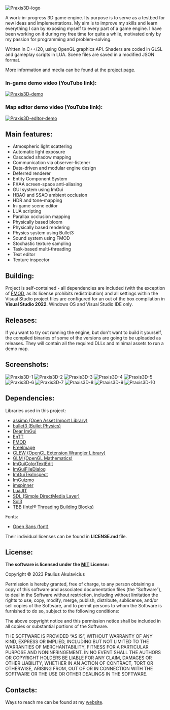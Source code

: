 ![Praxis3D-logo](https://i.imgur.com/5vsuh0X.png)

A work-in-progress 3D game engine. Its purpose is to serve as a testbed for new ideas and implementations. My aim is to improve my skills and learn everything I can by exposing myself to every part of a game engine. I have been working on it during my free time for quite a while, motivated only by my passion for programming and problem-solving.

Written in C++/20, using OpenGL graphics API.
Shaders are coded in GLSL and gameplay scripts in LUA.
Scene files are saved in a modified JSON format.

More information and media can be found at the [project page](https://pauldev.org/project-praxis3d).

### In-game demo video (YouTube link):
[![Praxis3D-demo](https://img.youtube.com/vi/VWo4p8f9otY/0.jpg)](https://www.youtube.com/watch?v=VWo4p8f9otY)

### Map editor demo video (YouTube link):
[![Praxis3D-editor-demo](https://img.youtube.com/vi/hpmvm1jxZAc/0.jpg)](https://www.youtube.com/watch?v=hpmvm1jxZAc)

## Main features:
- Atmospheric light scattering
- Automatic light exposure
- Cascaded shadow mapping
- Communication via observer-listener
- Data-driven and modular engine design
- Deferred renderer
- Entity Component System
- FXAA screen-space anti-aliasing
- GUI system using ImGui
- HBAO and SSAO ambient occlusion
- HDR and tone-mapping
- In-game scene editor
- LUA scripting
- Parallax occlusion mapping
- Physically based bloom
- Physically based rendering
- Physics system using Bullet3
- Sound system using FMOD
- Stochastic texture sampling
- Task-based multi-threading
- Text editor
- Texture inspector


## Building:

Project is self-contained - all dependencies are included (with the exception of [FMOD](https://www.fmod.com/download), as its license prohibits redistribution) and all settings within the Visual Studio project files are configured for an out of the box compilation in **Visual Studio 2022**. Windows OS and Visual Studio IDE only.

## Releases:

If you want to try out running the engine, but don't want to build it yourself, the compiled binaries of some of the versions are going to be uploaded as releases.
They will contain all the required DLLs and minimal assets to run a demo map.

## Screenshots:

![Praxis3D-1](https://i.imgur.com/N2ODD7U.jpg)
![Praxis3D-2](https://i.imgur.com/ALJ0bMm.jpg)
![Praxis3D-3](https://i.imgur.com/TsIDcI1.jpg)
![Praxis3D-4](https://i.imgur.com/1MMKrDY.jpg)
![Praxis3D-5](https://i.imgur.com/USlG6HK.jpg)
![Praxis3D-6](https://i.imgur.com/whdZFYq.jpg)
![Praxis3D-7](https://i.imgur.com/ssr3XVr.jpg)
![Praxis3D-8](https://i.imgur.com/LChDbaX.jpg)
![Praxis3D-9](https://i.imgur.com/pZ9dHiE.jpg)
![Praxis3D-10](https://i.imgur.com/CMmvtuN.jpg)

## Dependencies:
Libraries used in this project:

- [assimp (Open Asset Import Library)](https://github.com/assimp/assimp)
- [bullet3 (Bullet Physics)](https://github.com/bulletphysics/bullet3)
- [Dear ImGui](https://github.com/ocornut/imgui)
- [EnTT](https://github.com/skypjack/entt)
- [FMOD](https://www.fmod.com/)
- [FreeImage](https://freeimage.sourceforge.io/)
- [GLEW (OpenGL Extension Wrangler Library)](https://github.com/nigels-com/glew)
- [GLM (OpenGL Mathematics)](https://github.com/g-truc/glm)
- [ImGuiColorTextEdit](https://github.com/santaclose/ImGuiColorTextEdit)
- [ImGuiFileDialog](https://github.com/aiekick/ImGuiFileDialog)
- [ImGuiTexInspect](https://github.com/andyborrell/imgui_tex_inspect)
- [ImGuizmo](https://github.com/CedricGuillemet/ImGuizmo)
- [imspinner](https://github.com/dalerank/imspinner)
- [LuaJIT](https://luajit.org/)
- [SDL (Simple DirectMedia Layer)](https://www.libsdl.org/)
- [Sol3](https://github.com/ThePhD/sol2)
- [TBB (Intel® Threading Building Blocks)](https://github.com/oneapi-src/oneTBB)

Fonts:
- [Open Sans (font)](https://github.com/googlefonts/opensans)
  
Their individual licenses can be found in **LICENSE.md** file.

## License:

**The software is licensed under the [MIT](https://choosealicense.com/licenses/mit/) License:**

Copyright © 2023 Paulius Akulavicius

Permission is hereby granted, free of charge, 
to any person obtaining a copy of this software 
and associated documentation files (the “Software”), 
to deal in the Software without restriction, 
including without limitation the rights to use, 
copy, modify, merge, publish, distribute, sublicense, 
and/or sell copies of the Software, and to permit 
persons to whom the Software is furnished to do so, 
subject to the following conditions:

The above copyright notice and this permission notice 
shall be included in all copies or substantial portions 
of the Software.

THE SOFTWARE IS PROVIDED “AS IS”, WITHOUT WARRANTY OF ANY KIND, 
EXPRESS OR IMPLIED, INCLUDING BUT NOT LIMITED TO THE WARRANTIES 
OF MERCHANTABILITY, FITNESS FOR A PARTICULAR PURPOSE AND 
NONINFRINGEMENT. IN NO EVENT SHALL THE AUTHORS OR COPYRIGHT 
HOLDERS BE LIABLE FOR ANY CLAIM, DAMAGES OR OTHER LIABILITY, 
WHETHER IN AN ACTION OF CONTRACT, TORT OR OTHERWISE, ARISING FROM, 
OUT OF OR IN CONNECTION WITH THE SOFTWARE OR THE USE OR OTHER 
DEALINGS IN THE SOFTWARE.

## Contacts:

Ways to reach me can be found at my [website](https://pauldev.org/contact).
